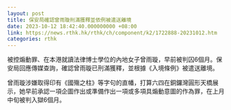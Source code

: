 ```yaml
---
layout: post
title: 保安局確認曾雨璇刑滿獲釋並依例被遣送離境
date: 2023-10-12 18:42:40.000000000 +08:00
link: https://news.rthk.hk/rthk/ch/component/k2/1722888-20231012.htm
categories: rthk
---
```


被控煽動罪、在本港就讀法律博士學位的內地女子曾雨璇，早前被判囚6個月。保安局回應傳媒查詢，確認曾雨璇已刑滿獲釋，並根據《入境條例》被遣送離境。 

曾雨璇涉嫌取得印有《國殤之柱》等字句的直幡，打算六四在銅鑼灣圓形天橋展示，她早前承認一項企圖作出或準備作出一項或多項具煽動意圖的作為罪，在上月中旬被判入獄6個月。
